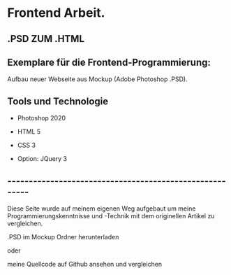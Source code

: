 # Frontend Arbeit.
## .PSD ZUM .HTML

## Exemplare für die Frontend-Programmierung:
Aufbau neuer Webseite aus Mockup (Adobe Photoshop .PSD).

## Tools und Technologie

* Photoshop 2020

* HTML 5

* CSS 3

* Option: JQuery 3


## --------------------------------------------------------
Diese Seite wurde auf meinem eigenen Weg aufgebaut um meine Programmierungskenntnisse und -Technik mit dem originellen Artikel zu vergleichen.

.PSD im Mockup Ordner herunterladen

oder

meine Quellcode auf Github ansehen und vergleichen
